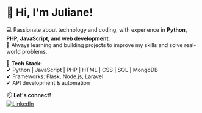# 👋 Hi, I'm Juliane! 

💻 Passionate about technology and coding, with experience in **Python, PHP, JavaScript, and web development**.  
🚀 Always learning and building projects to improve my skills and solve real-world problems.  

🔹 **Tech Stack:**  
✔ Python | JavaScript | PHP | HTML | CSS | SQL | MongoDB  
✔ Frameworks: Flask, Node.js, Laravel  
✔ API development & automation  
 

📫 **Let's connect!**  
[![LinkedIn](https://img.shields.io/badge/LinkedIn-Juliane-blue?logo=linkedin)](https://www.linkedin.com/in/juliane-beda-ara%C3%BAjo-5098a5257/)  


<!--
**juliane-DevArj/juliane-DevArj** is a ✨ _special_ ✨ repository because its `README.md` (this file) appears on your GitHub profile.

Here are some ideas to get you started:

- 🔭 I’m currently working on ...
- 🌱 I’m currently learning ...
- 👯 I’m looking to collaborate on ...
- 🤔 I’m looking for help with ...
- 💬 Ask me about ...
- 📫 How to reach me: ...
- 😄 Pronouns: ...
- ⚡ Fun fact: ...
-->
